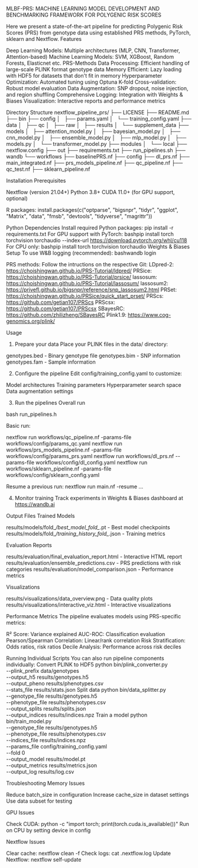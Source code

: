 MLBF-PRS:  MACHINE LEARNING MODEL DEVELOPMENT AND BENCHMARKING FRAMEWORK FOR POLYGENIC RISK SCORES

Here we present a state-of-the-art pipeline for predicting Polygenic Risk Scores (PRS) from genotype data using established PRS methods,
PyTorch, sklearn and Nextflow.
Features

Deep Learning Models: Multiple architectures (MLP, CNN, Transformer, Attention-based)
Machine Learning Models: SVM, XGBoost, Random Forests, Elasticnet etc.
PRS-Methods
Data Processing: Efficient handling of large-scale PLINK format genotype data
Memory Efficient: Lazy loading with HDF5 for datasets that don't fit in memory
Hyperparameter Optimization: Automated tuning using Optuna
K-fold Cross-validation: Robust model evaluation
Data Augmentation: SNP dropout, noise injection, and region shuffling
Comprehensive Logging: Integration with Weights & Biases
Visualization: Interactive reports and performance metrics

Directory Structure
nextflow_pipeline_prs/
├── LICENSE
├── README.md
├── bin
├── config
│   ├── params.yaml
│   └── training_config.yaml
├── data
│   ├── qc
│   ├── raw
│   ├── results
│   └── supplement_data
├── models
│   ├── attention_model.py
│   ├── bayesian_model.py
│   ├── cnn_model.py
│   ├── ensemble_model.py
│   ├── mlp_model.py
│   ├── models.py
│   └── transformer_model.py
├── modules
│   └── local
├── nextflow.config
├── out
├── requirements.txt
├── run_pipelines.sh
├── wandb
└── workflows
    ├── baselinePRS.nf
    ├── config
    ├── dl_prs.nf
    ├── main_integrated.nf
    ├── prs_models_pipeline.nf
    ├── qc_pipeline.nf
    ├── qc_test.nf
    ├── sklearn_pipeline.nf


Installation
Prerequisites

Nextflow (version 21.04+)
Python 3.8+
CUDA 11.0+ (for GPU support, optional)

R packages:
install.packages(c("optparse", "bigsnpr", "tidyr", "ggplot", "Matrix",
                   "data", "fmsb", "devtools", "tidyverse", "magrittr"))


Python Dependencies
Install required Python packages:
pip install -r requirements.txt
For GPU support with PyTorch:
bashpip install torch torchvision torchaudio --index-url https://download.pytorch.org/whl/cu118
For CPU only:
bashpip install torch torchvision torchaudio
Weights & Biases Setup
To use W&B logging (recommended):
bashwandb login

PRS methods:
Follow the intructions on the respective Git:
LDpred-2:   https://choishingwan.github.io/PRS-Tutorial/ldpred/
PRSice:     https://choishingwan.github.io/PRS-Tutorial/prsice/
lassosum:   https://choishingwan.github.io/PRS-Tutorial/lassosum/
lassosum2:  https://privefl.github.io/bigsnpr/reference/snp_lassosum2.html
PRSet:      https://choishingwan.github.io/PRSice/quick_start_prset/
PRScs:      https://github.com/getian107/PRScs
PRScsx:     https://github.com/getian107/PRScsx
SBayesRC:   https://github.com/zhilizheng/SBayesRC
Plink1.9:   https://www.cog-genomics.org/plink/


Usage
1. Prepare your data
Place your PLINK files in the data/ directory:

genotypes.bed - Binary genotype file
genotypes.bim - SNP information
genotypes.fam - Sample information

2. Configure the pipeline
Edit config/training_config.yaml to customize:

Model architectures
Training parameters
Hyperparameter search space
Data augmentation settings

3. Run the pipelines
Overall run

bash run_pipelines.h

Basic run:

nextflow run workflows/qc_pipeline.nf -params-file workflows/config/params_qc.yaml
nextflow run workflows/prs_models_pipeline.nf -params-file workflows/config/params_prs.yaml
nextflow run workflows/dl_prs.nf --params-file workflows/config/dl_config.yaml
nextflow run workflows/sklearn_pipeline.nf -params-file workflows/config/sklearn_config.yaml

Resume a previous run:
nextflow run main.nf -resume ...

4. Monitor training
Track experiments in Weights & Biases dashboard at https://wandb.ai

Output Files
Trained Models

results/models/fold_*/best_model_fold_*.pt - Best model checkpoints
results/models/fold_*/training_history_fold_*.json - Training metrics

Evaluation Reports

results/evaluation/final_evaluation_report.html - Interactive HTML report
results/evaluation/ensemble_predictions.csv - PRS predictions with risk categories
results/evaluation/model_comparison.json - Performance metrics

Visualizations

results/visualizations/data_overview.png - Data quality plots
results/visualizations/interactive_viz.html - Interactive visualizations

Performance Metrics
The pipeline evaluates models using PRS-specific metrics:

R² Score: Variance explained
AUC-ROC: Classification evaluation
Pearson/Spearman Correlation: Linear/rank correlation
Risk Stratification: Odds ratios, risk ratios
Decile Analysis: Performance across risk deciles

Running Individual Scripts
You can also run pipeline components individually:
Convert PLINK to HDF5
python bin/plink_converter.py \
    --plink_prefix data/genotypes \
    --output_h5 results/genotypes.h5 \
    --output_pheno results/phenotypes.csv \
    --stats_file results/stats.json
Split data
python bin/data_splitter.py \
    --genotype_file results/genotypes.h5 \
    --phenotype_file results/phenotypes.csv \
    --output_splits results/splits.json \
    --output_indices results/indices.npz
Train a model
python bin/train_model.py \
    --genotype_file results/genotypes.h5 \
    --phenotype_file results/phenotypes.csv \
    --indices_file results/indices.npz \
    --params_file config/training_config.yaml \
    --fold 0 \
    --output_model results/model.pt \
    --output_metrics results/metrics.json \
    --output_log results/log.csv


Troubleshooting
Memory Issues

Reduce batch_size in configuration
Increase cache_size in dataset settings
Use data subset for testing

GPU Issues

Check CUDA: python -c "import torch; print(torch.cuda.is_available())"
Run on CPU by setting device in config

Nextflow Issues

Clear cache: nextflow clean -f
Check logs: cat .nextflow.log
Update Nextflow: nextflow self-update

